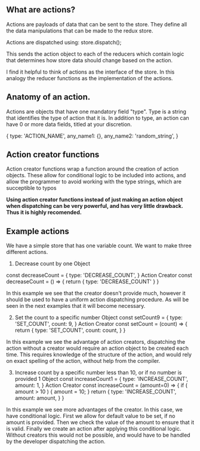 ## What are actions?
Actions are payloads of data that can be sent to the store. They define all the data manipulations that can be made to the redux store.

Actions are dispatched using:
  store.dispatch(<action>);

This sends the action object to each of the reducers which contain logic that determines how store data should change based on the action.

I find it helpful to think of actions as the interface of the store. In this analogy the reducer functions as the implementation of the actions.

## Anatomy of an action.
Actions are objects that have one mandatory field "type". Type is a string that identifies the type of action that it is. In addition to type, an action can have 0 or more data fields, titled at your discretion.

{
  type: 'ACTION_NAME',
  any_name1: {},
  any_name2: 'random_string',
}

## Action creator functions
Action creator functions wrap a function around the creation of action objects. These allow for conditional logic to be included into actions, and allow the programmer to avoid working with the type strings, which are succeptible to typos

**Using action creator functions instead of just making an action object when dispatching can be very powerful, and has very little drawback. Thus it is highly recomended.**

## Example actions
We have a simple store that has one variable count. We want to make three different actions.

1. Decrease count by one
Object

  const decreaseCount = {
    type: 'DECREASE_COUNT',
  }
Action Creator
  const decreaseCount = () => {
    return {
      type: 'DECREASE_COUNT'
    }
  }

 In this example we see that the creator doesn't provide much, however it should be used to have a uniform action dispatching procedure. As will be seen in the next examples that it will become necessary.

2. Set the count to a specific number
Object
  const setCount9 = {
    type: 'SET_COUNT',
    count: 9,
  }
Action Creator
  const setCount = (count) => {
    return {
      type: 'SET_COUNT',
      count: count,
    }
  }

In this example we see the advantage of action creators, dispatching the action without a creator would require an action object to be created each time. This requires knowledge of the structure of the action, and would rely on exact spelling of the action, without help from the compiler.

3. Increase count by a specific number less than 10, or if no number is provided 1
Object
  const increaseCount1 = {
    type: 'INCREASE_COUNT',
    amount: 1,
  }
Action Creator
  const increaseCount = (amount=0) => {
    if ( amount > 10 ) {
      amount = 10;
    }
    return {
      type: 'INCREASE_COUNT',
      amount: amount,
    }
  }

In this example we see more advantages of the creator. In this case, we have conditional logic. First we allow for default value to be set, if no amount is provided. Then we check the value of the amount to ensure that it is valid. Finally we create an action after applying this conditional logic. Without creators this would not be possible, and would have to be handled by the developer dispatching the action.
